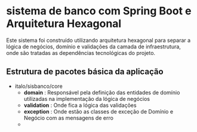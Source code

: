 # sistema de banco com Spring Boot e Arquitetura Hexagonal

Este sistema foi construído utilizando arquitetura hexagonal para separar 
a lógica de negócios, domínio e validações da camada de infraestrutura, 
onde são tratadas as dependências tecnológicas do projeto.

## Estrutura de pacotes básica da aplicação

* italo/sisbanco/core
    - <b>domain</b> : Responsável pela definição das entidades de domínio utilizadas na  implementação da lógica de negócios
    - <b>validation</b> : Onde fica a lógica das validações
    - <b>exception</b> : Onde estão as classes de exceção de Domínio e Negócio com as mensagens de erro
    - <b>

